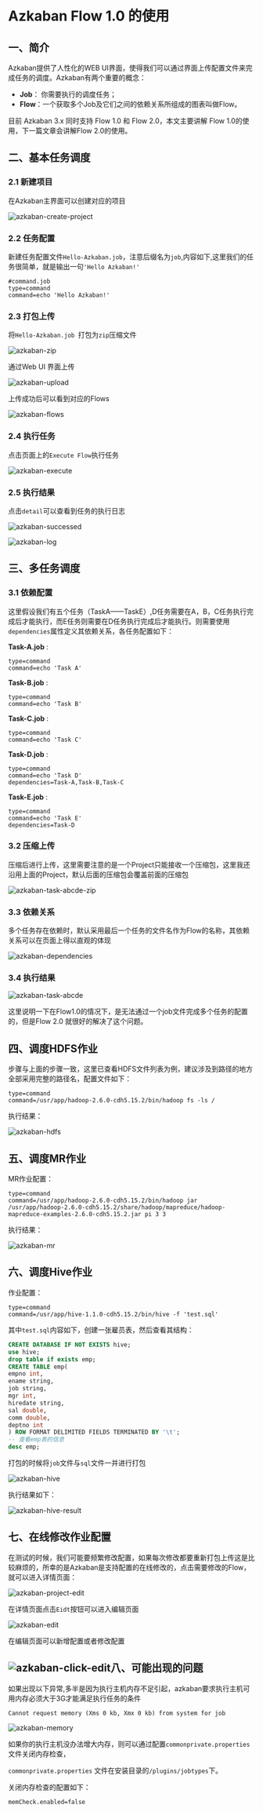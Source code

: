 # Azkaban Flow 1.0 的使用

## 一、简介

Azkaban提供了人性化的WEB UI界面，使得我们可以通过界面上传配置文件来完成任务的调度。Azkaban有两个重要的概念：

- **Job**： 你需要执行的调度任务；
- **Flow**：一个获取多个Job及它们之间的依赖关系所组成的图表叫做Flow。

目前 Azkaban 3.x 同时支持 Flow 1.0 和 Flow 2.0，本文主要讲解 Flow 1.0的使用，下一篇文章会讲解Flow 2.0的使用。

## 二、基本任务调度

### 2.1 新建项目

在Azkaban主界面可以创建对应的项目

![azkaban-create-project](D:\BigData-Notes\pictures\azkaban-create-project.png)

### 2.2 任务配置

新建任务配置文件`Hello-Azkaban.job`，注意后缀名为`job`,内容如下,这里我们的任务很简单，就是输出一句`'Hello Azkaban!'`

```shell
#command.job
type=command
command=echo 'Hello Azkaban!'
```

### 2.3 打包上传

将`Hello-Azkaban.job `打包为`zip`压缩文件

![azkaban-zip](D:\BigData-Notes\pictures\azkaban-zip.png)

通过Web UI 界面上传

![azkaban-upload](D:\BigData-Notes\pictures\azkaban-upload.png)

上传成功后可以看到对应的Flows

![azkaban-flows](D:\BigData-Notes\pictures\azkaban-flows.png)

### 2.4 执行任务

点击页面上的`Execute Flow`执行任务

![azkaban-execute](D:\BigData-Notes\pictures\azkaban-execute.png)

### 2.5 执行结果

点击`detail`可以查看到任务的执行日志

![azkaban-successed](D:\BigData-Notes\pictures\azkaban-successed.png)

![azkaban-log](D:\BigData-Notes\pictures\azkaban-log.png)

## 三、多任务调度

### 3.1 依赖配置

这里假设我们有五个任务（TaskA——TaskE）,D任务需要在A，B，C任务执行完成后才能执行，而E任务则需要在D任务执行完成后才能执行。则需要使用`dependencies`属性定义其依赖关系，各任务配置如下：

**Task-A.job**   :

```shell
type=command
command=echo 'Task A'
```

**Task-B.job**   :

```shell
type=command
command=echo 'Task B'
```

**Task-C.job**   :

```shell
type=command
command=echo 'Task C'
```

**Task-D.job**   : 

```shell
type=command
command=echo 'Task D'
dependencies=Task-A,Task-B,Task-C
```

**Task-E.job**   :

```shell
type=command
command=echo 'Task E'
dependencies=Task-D
```

### 3.2 压缩上传

压缩后进行上传，这里需要注意的是一个Project只能接收一个压缩包，这里我还沿用上面的Project，默认后面的压缩包会覆盖前面的压缩包

![azkaban-task-abcde-zip](D:\BigData-Notes\pictures\azkaban-task-abcde-zip.png)

### 3.3 依赖关系

多个任务存在依赖时，默认采用最后一个任务的文件名作为Flow的名称，其依赖关系可以在页面上得以直观的体现

![azkaban-dependencies](D:\BigData-Notes\pictures\azkaban-dependencies.png)

### 3.4 执行结果

![azkaban-task-abcde](D:\BigData-Notes\pictures\azkaban-task-abcde.png)

这里说明一下在Flow1.0的情况下，是无法通过一个job文件完成多个任务的配置的，但是Flow 2.0 就很好的解决了这个问题。

## 四、调度HDFS作业

步骤与上面的步骤一致，这里已查看HDFS文件列表为例，建议涉及到路径的地方全部采用完整的路径名，配置文件如下：

```shell
type=command
command=/usr/app/hadoop-2.6.0-cdh5.15.2/bin/hadoop fs -ls /
```

执行结果：

![azkaban-hdfs](D:\BigData-Notes\pictures\azkaban-hdfs.png)

## 五、调度MR作业

MR作业配置：

```shell
type=command
command=/usr/app/hadoop-2.6.0-cdh5.15.2/bin/hadoop jar /usr/app/hadoop-2.6.0-cdh5.15.2/share/hadoop/mapreduce/hadoop-mapreduce-examples-2.6.0-cdh5.15.2.jar pi 3 3
```

执行结果：

![azkaban-mr](D:\BigData-Notes\pictures\azkaban-mr.png)

## 六、调度Hive作业

作业配置：

```shell
type=command
command=/usr/app/hive-1.1.0-cdh5.15.2/bin/hive -f 'test.sql'
```

其中`test.sql`内容如下，创建一张雇员表，然后查看其结构：

```sql
CREATE DATABASE IF NOT EXISTS hive;
use hive;
drop table if exists emp;
CREATE TABLE emp(
empno int,
ename string,
job string,
mgr int,
hiredate string,
sal double,
comm double,
deptno int
) ROW FORMAT DELIMITED FIELDS TERMINATED BY '\t';
-- 查看emp表的信息
desc emp;
```

打包的时候将`job`文件与`sql`文件一并进行打包

![azkaban-hive](D:\BigData-Notes\pictures\azkaban-hive.png)

执行结果如下：

![azkaban-hive-result](D:\BigData-Notes\pictures\azkaban-hive-result.png)

## 七、在线修改作业配置

在测试的时候，我们可能要频繁修改配置，如果每次修改都要重新打包上传这是比较麻烦的，所幸的是Azkaban是支持配置的在线修改的，点击需要修改的Flow，就可以进入详情页面：

![azkaban-project-edit](D:\BigData-Notes\pictures\azkaban-project-edit.png)

在详情页面点击`Eidt`按钮可以进入编辑页面

![azkaban-edit](D:\BigData-Notes\pictures\azkaban-edit.png)

在编辑页面可以新增配置或者修改配置

## ![azkaban-click-edit](D:\BigData-Notes\pictures\azkaban-click-edit.png)八、可能出现的问题

如果出现以下异常,多半是因为执行主机内存不足引起，azkaban要求执行主机可用内存必须大于3G才能满足执行任务的条件

```shell
Cannot request memory (Xms 0 kb, Xmx 0 kb) from system for job
```

![azkaban-memory](D:\BigData-Notes\pictures\azkaban-memory.png)

如果你的执行主机没办法增大内存，则可以通过配置`commonprivate.properties` 文件关闭内存检查，

`commonprivate.properties` 文件在安装目录的`/plugins/jobtypes`下。

关闭内存检查的配置如下：

```shell
memCheck.enabled=false
```




